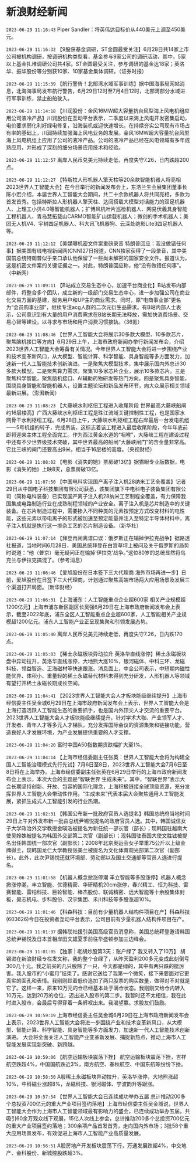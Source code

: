 # 新浪财经新闻
`2023-06-29 11:16:43` Piper Sandler：将英伟达目标价从440美元上调至450美元。

`2023-06-29 11:16:32` 【9股获基金调研，ST金圆最受关注】6月28日共14家上市公司被机构调研，按调研机构类型看，基金参与9家公司的调研活动，其中，5家以上基金扎堆调研公司共4家。ST金圆最受关注，参与调研的基金达18家；英洛华、振华股份等分别获10家、10家基金集体调研。（证券时报）

`2023-06-29 11:15:39` 【航行警告！北部湾水域军事训练】据中国海事局网站消息，北海海事局发布航行警告，6月29日12时至7月4日12时，北部湾部分水域进行军事训练，禁止船舶驶入。

`2023-06-29 11:14:18` 【川润股份：金风16MW超大容量抗台风型海上风电机组应用公司液冷产品】川润股份在互动平台表示，二季度以来海上风电开发密集启动，电价要求弱化利好绿电修复，沿海装机或迎快速增长。在持续夯实公司现有市场占有率的基础上，川润持续加强海上风电业务的发展。金风16MW超大容量抗台风型海上风电机组上应用了公司的液冷产品。公司的液冷产品已经在风电领域有多年成熟应用，并形成了深刻的细分场景应用技术和经验。

`2023-06-29 11:12:57` 离岸人民币兑美元持续走低，再度失守7.26，日内跌超200点。

`2023-06-29 11:12:27` 【特斯拉人形机器人擎天柱等20余款智能机器人将亮相2023世界人工智能大会】在今日举行的新闻发布会上，东浩兰生会展集团董事长陈小宏介绍，本届世界人工智能大会期间，共二十余款机器人将共同亮相，多款为首发首秀。包括特斯拉人形机器人擎天柱、达闼搭载大模型对话能力的双足机器人、上理工小贝4.0等智能机器人；扩博风机叶片巡检机器人、网易伏羲具身智能工程机器人、青岛慧拓载山CARMO智能矿山运载机器人；微创的手术机器人；美团无人机V4、宇树四足机器人、科大讯飞机器狗、云深处绝影Lite3四足机器人等。

`2023-06-29 11:12:12` 【美媒曝机密文件案重磅录音 特朗普回应：我没做错任何事】据美国有线电视新闻网(CNN)27日报道，CNN独家获得了一段录音，其中美国前总统特朗普似乎亲口承认他保留了一些尚未解密的国家安全文件。报道认为，这是机密文件案的关键证据之一。对此，特朗普回应称，他“没有做错任何事”。（中新网）

`2023-06-29 11:09:11` 【B站成立交易生态中心，加速平台商业化】B站发布内部邮件，将整合多个团队，成立新的一级部门交易生态中心，进一步加强公司在商业化交易方面的基建，服务用户和UP主的商业需求。同时，原“电商事业部”更名为“会员购事业部”，继续专注acg人群的二次元衍生品需求。有B站内部人士表示，公司意识到有大量的用户消费需求在B站长期无法释放，需加快消费场景、交易心智等建设，以寻求与市场和用户消费习惯接轨。（36氪）

`2023-06-29 11:08:46` 【世界人工智能大会将展示30多款大模型、10多款芯片，聚焦脑机接口等方向】6月29日上午，上海市政府新闻办举行新闻发布会，介绍2023世界人工智能大会筹备有关情况。今年世界人工智能大会将进一步围绕产业和技术变革新风口，从大模型、智能计算、科学智能、具身智能等多方面发力，加速新一代人工智能技术创新演进。一是聚焦大模型技术，集中展示国内外总计30多款大模型。二是聚焦算力需求，聚集10多家芯片企业，展示10多款芯片。三是聚焦科学智能，聚焦脑机接口、AI辅助药物研发等热门方向。四是聚焦具身智能，围绕具身智能和智能机器人，设置主题论坛和新品发布环节，向大众展示相关领域最新进展。（澎湃新闻）

`2023-06-29 11:08:23` 【大藤峡水利枢纽工程进入收尾阶段 世界最高大藤峡船闸约16层楼高】广西大藤峡水利枢纽工程是珠江流域关键控制性工程，也是国家水网骨干水利枢纽工程。6月28日上午，大藤峡水利枢纽工程右岸最后一台发电机组——5号机组的转子，完成吊装，这标志着该工程进入最后收尾阶段，今年年底前即将迎来主体工程全面完工。作为西江黄金水道的“咽喉”，大藤峡工程在建设过程中还有不少世界级技术突破，其中世界最高的船闸“大藤峡闸门”的含金量非常高。它比三峡的闸门还要高出9米，相当于16层楼的高度。（央视财经）

`2023-06-29 11:08:02` 【电影《消失的她》票房破13亿】据猫眼专业版数据，电影《消失的她》上映8天，总票房破13亿。

`2023-06-29 11:07:50` 【中国电科实现国产离子注入机28纳米工艺全覆盖】记者29日从中国电子科技集团有限公司获悉，该集团旗下中电科电子装备集团有限公司（简称电科装备）已实现国产离子注入机28纳米工艺制程全覆盖，有力保障我国集成电路制造行业在成熟制程领域的产业安全。离子注入机是芯片制造中的关键装备。在芯片制造过程中，需要掺入不同种类的元素按预定方式改变材料的电性能，这些元素以带电离子的形式被加速至预定能量并注入至特定半导体材料中，离子注入机就是执行这一掺杂工艺的芯片制造设备。（新华社）

`2023-06-29 11:07:14` 【拜登再闹离谱口误：俄罗斯正在输掉伊拉克战争】据路透社报道，当地时间6月28日，美国总统拜登在白宫草坪上被问及关于俄罗斯的局势时说道：“他（普京）毫无疑问正在输掉‘伊拉克’战争。”这位80岁的总统显然将乌克兰与伊拉克搞混了。（参考消息）

`2023-06-29 11:06:46` 【爱旭股份在日本签下三大代理商 海外市场再进一步】日前，爱旭股份在日签下三大代理商，计划通过聚焦高端市场两大应用场景及发展三个渠道打开局面。（新华财经）

`2023-06-29 11:06:31` 【上海浦东：人工智能重点企业超600家 相关产业规模超1200亿元】上海市浦东新区副区长吴强6月29日在上海市政府新闻发布会上表示，截至2022年底，浦东全区人工智能重点企业超600家，人工智能相关产业规模超1200亿元。浦东人工智能产业正呈现集聚和引领发展态势。

`2023-06-29 11:05:40` 离岸人民币兑美元持续走低，再度失守7.26，日内跌170点。

`2023-06-29 11:05:03` 【稀土永磁板块异动拉升 英洛华直线涨停】稀土永磁板块盘中异动拉升，英洛华直线涨停，大地熊大涨10%，银河磁体、中科三环、龙磁科技、领益智造、正海磁材等快速跟涨。消息面上，中金公司表示，中短期内磁性能优异、体积小、重量轻的稀土永磁替代材料未得到充分研发，人形机器人等领域有望打开稀土永磁长期成长空间。

`2023-06-29 11:04:41`  【2023世界人工智能大会人才板块能级继续提升】上海市经信委主任吴金城6月29日在上海市政府新闻发布会上表示，世界人工智能大会是上海打造活跃人工智能生态的重要抓手，也是国内外顶尖人才交流的重要平台。2023世界人工智能大会人才板块能级继续提升，针对学术大咖、产业领军人才、开发者、青年人才等多元人才梯队，充分发挥国际会议的资源集聚和链接功能，营造良好人才发展环境，为产业发展提供重要的人才支撑。

`2023-06-29 11:04:20` 富时中国A50指数期货跌幅扩大至1%。

`2023-06-29 11:04:14` 【上海市经信委副主任张英：世界人工智能大会将为构建全国人工智能治理模式先行先试】7月6日至8日，2023世界人工智能大会7月6日至8日将在上海举办。上海市经信委副主任张英在6月29日举行的上海市政府新闻发布会上表示，本次大会的主题是“智联世界 生成未来”。其中，“智联世界”表示大会长期坚持创新、开放、包容的国际化理念，上海积极链接全球顶级资源，充分发挥世界人工智能大会带动性作用。“生成未来”代表本届大会聚焦通用人工智能发展，紧抓生成式人工智能引发的行业热潮。

`2023-06-29 11:02:31` 【韩国公布新一批政府官员人选提名】韩国总统府当地时间29日上午对外发布新一批由总统尹锡悦提名的政府官员人选。其中，韩国诚信女子大学政治外交学教授金暎浩被提名为新任统一部长官（部长）；现韩国驻越南大使吴姈姝被提名为韩国外交部第二次官（副部长）；现韩国驻泰国大使文胜铉被提名出任韩国统一部次官（副部长）；2008年北京奥运会女子举重75公斤以上级金牌得主，现韩国龙仁大学教授张美兰被提名为文化体育观光部第二次官（副部长）。此外，此次尹锡悦还就环境部、劳动部以及国土交通部等官员人选进行提名。

`2023-06-29 11:01:58` 【机器人概念掀涨停潮 丰立智能等多股涨停】机器人概念掀涨停潮，丰立智能、优德精密、华研精机20cm涨停，春兴精工、恒为科技、雷赛智能、雷柏科技、巨轮智能、棒杰股份、联诚精密、远大智能等十余股集体封板，昊志机电、步科股份、汉宇集团、禾川科技等多股涨超10%。

`2023-06-29 11:01:46` 【科森科技：目前有少量机器人结构件项目在产】科森科技(603626)今日在投资者互动平台表示，公司目前有少量机器人结构件项目在产。

`2023-06-29 11:01:37` 据韩联社援引美国高级官员消息称，美国总统拜登邀请韩国总统尹锡悦及日本首相岸田文雄夏季前往华盛顿参加三边峰会。

`2023-06-29 11:01:05` 【独家 | 老胡炒股第3天：账户绿了 我又转入了10万】 胡锡进在新浪财经专栏发文称，我的整个仓绿了，从昨天盈利200多元变成此刻倒亏300几十元。我之前买的几只股除了一只，今天都是绿的，其中有两只跌的挺厉害。我入股市的“小蜜月”结束了。感谢它送给了我第一个微笑，接下来要面对它更真实的面孔和表情。我刚刚趁着低价追加了两只股票的购买数量，做得对不对就是它了。这样一来，原来10万元的仓已经基本处于满仓状态。我刚刚又给仓内转入10万元，达到20万的仓位，迈出进入股市的第二步。我暂时还不太相信，我在此时进入股市，会最后亏得穿着一条裤衩出来。我渴望赢。求股友们鼓励。

`2023-06-29 10:59:19` 上海市经信委主任吴金城6月29日在上海市政府新闻发布会上表示，2023世界人工智能大会将进一步围绕产业和技术变革新风口，从大模型、智能计算、科学智能、具身智能等多方面发力，加速新一代人工智能技术创新演进。 大会将全面关注人工智能产业变革新发展、捕捉新热点，推动上海市人工智能发展实现新突破、新跨越。

`2023-06-29 10:59:06` 【航空运输板块震荡下挫】 航空运输板块震荡下挫，吉祥航空跌超4%，中国国航跌近3%，南方航空、春秋航空、中国东航等纷纷下挫。

`2023-06-29 10:58:50` A股稀土永磁板块异动拉升，英洛华涨停，大地熊涨超10%，中科磁业涨超8%，龙磁科技、银河磁体、宁波韵升等跟涨。

`2023-06-29 10:57:54` 【世界人工智能大会已连续成功举办五届 总计推动200多个总投资700亿元的重大产业项目签约落地】上海市经信委主任吴金城说，世界人工智能大会作为上海市人工智能领域最有影响力的盛会，已连续成功举办五届，共吸引60余万观众线下观展，15亿人次线上参会，总计推动200多个总投资700亿元的重大产业项目签约落地；300余项产品首发首秀，走向国内外市场；3批58个重大应用场景发布，有效促进上海市人工智能产业高质量发展。

`2023-06-29 10:56:51` A股房地产开发板块震荡下行，万通发展跌超4%，中交地产、金科股份、新城控股跌超3%。

